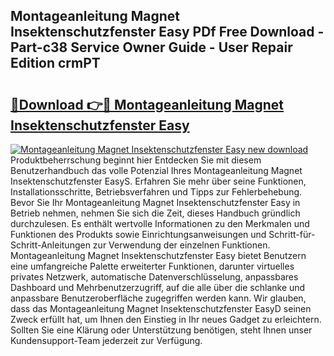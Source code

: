 ## Montageanleitung Magnet Insektenschutzfenster Easy PDf Free Download - Part-c38 Service Owner Guide - User Repair Edition crmPT

# <h2><a href="http://df8izo8.blite.top/?on=Montageanleitung+Magnet+Insektenschutzfenster+Easy">🔗Download 👉🔴 Montageanleitung Magnet Insektenschutzfenster Easy</a></h2>

[![Montageanleitung Magnet Insektenschutzfenster Easy new download](https://i.imgur.com/lujVjoI.png)](http://df8izo8.blite.top/?on=Montageanleitung+Magnet+Insektenschutzfenster+Easy)
Produktbeherrschung beginnt hier Entdecken Sie mit diesem Benutzerhandbuch das volle Potenzial Ihres Montageanleitung Magnet Insektenschutzfenster EasyS. Erfahren Sie mehr über seine Funktionen, Installationsschritte, Betriebsverfahren und Tipps zur Fehlerbehebung. Bevor Sie Ihr Montageanleitung Magnet Insektenschutzfenster Easy in Betrieb nehmen, nehmen Sie sich die Zeit, dieses Handbuch gründlich durchzulesen. Es enthält wertvolle Informationen zu den Merkmalen und Funktionen des Produkts sowie Einrichtungsanweisungen und Schritt-für-Schritt-Anleitungen zur Verwendung der einzelnen Funktionen. Montageanleitung Magnet Insektenschutzfenster Easy bietet Benutzern eine umfangreiche Palette erweiterter Funktionen, darunter virtuelles privates Netzwerk, automatische Datenverschlüsselung, anpassbares Dashboard und Mehrbenutzerzugriff, auf die alle über die schlanke und anpassbare Benutzeroberfläche zugegriffen werden kann. Wir glauben, dass das Montageanleitung Magnet Insektenschutzfenster EasyD seinen Zweck erfüllt hat, um Ihnen den Einstieg in Ihr neues Gadget zu erleichtern. Sollten Sie eine Klärung oder Unterstützung benötigen, steht Ihnen unser Kundensupport-Team jederzeit zur Verfügung.

